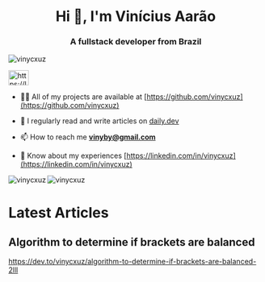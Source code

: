 <h1 align="center">Hi 👋, I'm Vinícius Aarão</h1>
<h3 align="center">A fullstack developer from Brazil</h3>

<p align="left"> <img src="https://komarev.com/ghpvc/?username=vinycxuz&label=Profile%20views&color=0e75b6&style=flat" alt="vinycxuz" /> </p>
<p align="left">
<a href="https://linkedin.com/in/https://linkedin.com/in/vinycxuz" target="blank"><img align="center" src="https://raw.githubusercontent.com/rahuldkjain/github-profile-readme-generator/master/src/images/icons/Social/linked-in-alt.svg" alt="https://linkedin.com/in/vinycxuz" height="30" width="40" /></a>
</p>

- 👨‍💻 All of my projects are available at [https://github.com/vinycxuz](https://github.com/vinycxuz)

- 📝 I regularly read and write articles on [daily.dev](daily.dev)

- 📫 How to reach me **vinyby@gmail.com**

- 📄 Know about my experiences [https://linkedin.com/in/vinycxuz](https://linkedin.com/in/vinycxuz)

<p><img align="left" src="https://github-readme-stats.vercel.app/api/top-langs?username=vinycxuz&show_icons=true&locale=en&layout=compact" alt="vinycxuz" /></p>

<p><img align="center" src="https://github-readme-streak-stats.herokuapp.com/?user=vinycxuz&count_private=true&hide=contribs,stars" alt="vinycxuz" /></p>

<!--START_SECTION:latest-articles-->
# Latest Articles

## Algorithm to determine if brackets are balanced
https://dev.to/vinycxuz/algorithm-to-determine-if-brackets-are-balanced-2lll


